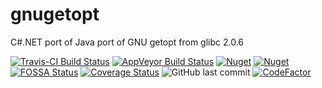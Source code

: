 # gnugetopt
C#.NET port of Java port of GNU getopt from glibc 2.0.6

[![Travis-CI Build Status](https://travis-ci.org/lduchosal/gnugetopt.svg?branch=main)](https://travis-ci.org/lduchosal/gnugetopt)
[![AppVeyor Build Status](https://ci.appveyor.com/api/projects/status/github/lduchosal/gnugetopt?branch=main&svg=true)](https://ci.appveyor.com/project/lduchosal/gnugetopt/branch/main)
[![Nuget](https://img.shields.io/badge/nuget-gnugetopt2-blue.svg)](https://www.nuget.org/packages/gnugetopt)
[![Nuget](https://img.shields.io/nuget/dt/GnuGetOpt)](https://www.nuget.org/packages/gnugetopt)
[![FOSSA Status](https://app.fossa.com/api/projects/git%2Bgithub.com%2Flduchosal%2Fgnugetopt.svg?type=shield)](https://app.fossa.com/projects/git%2Bgithub.com%2Flduchosal%2Fgnugetopt?ref=badge_shield)
[![Coverage Status](https://coveralls.io/repos/github/lduchosal/gnugetopt/badge.svg?branch=main)](https://coveralls.io/github/lduchosal/gnugetopt?branch=main)
![GitHub last commit](https://img.shields.io/github/last-commit/lduchosal/gnugetopt)
[![CodeFactor](https://www.codefactor.io/repository/github/lduchosal/gnugetopt/badge)](https://www.codefactor.io/repository/github/lduchosal/gnugetopt)
